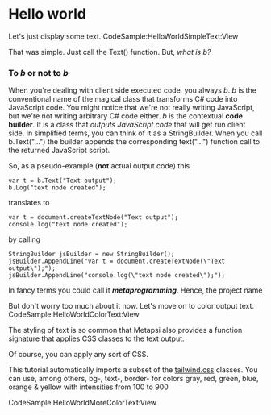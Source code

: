 ﻿# Hello world

Let's just display some text.
CodeSample:HelloWorldSimpleText:View

That was simple. Just call the Text() function. But, *what is b?*

### To *b* or not to *b*

When you're dealing with client side executed code, you always *b*.
*b* is the conventional name of the magical class that transforms C# code into JavaScript code.
You might notice that we're not really writing JavaScript, but we're not writing arbitrary C# code either.
*b* is the contextual **code builder**. It is a class that *outputs JavaScript code* that will get run client side. 
In simplified terms, you can think of it as a  <span class="inline-code">StringBuilder</span>. When you call  <span class="inline-code">b.Text("...")</span> the builder 
appends the corresponding <span class="inline-code">text("...")</span> function call to the returned JavaScript script.

So, as a pseudo-example (**not** actual output code) this

<pre><code class="language-csharp">var t = b.Text("Text output");
b.Log("text node created");
</code></pre>
translates to
<pre><code class="language-js">var t = document.createTextNode("Text output");
console.log("text node created");
</code></pre>
by calling
<pre><code class="language-csharp">StringBuilder jsBuilder = new StringBuilder();
jsBuilder.AppendLine("var t = document.createTextNode(\"Text output\");");
jsBuilder.AppendLine("console.log(\"text node created\");");
</code></pre>

<div class="block-note">In fancy terms you could call it <i><strong>metaprogramming</strong></i>. Hence, the project name <sl-icon name='emoji-smile'></sl-icon></div>
   


But don't worry too much about it now. Let's move on to color output text.
CodeSample:HelloWorldColorText:View

The styling of text is so common that Metapsi also provides a function signature that applies CSS classes to the text output.

Of course, you can apply any sort of CSS.


<div class="block-note">
This tutorial automatically imports a subset of the 
<a href="https://tailwindcss.com/docs/customizing-colors" target="_blank">tailwind.css</a> classes. 
You can use, among others, <span class="inline-code">bg-</span>, <span class="inline-code">text-</span>, <span class="inline-code">border-</span> for colors gray, red, green, blue, orange & yellow with intensities from 100 to 900</div>

CodeSample:HelloWorldMoreColorText:View
